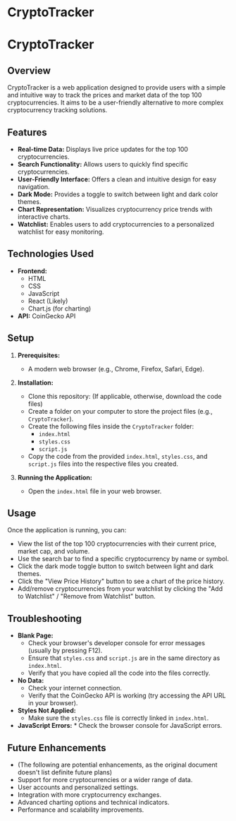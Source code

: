 # CryptoTracker
# CryptoTracker

## Overview

CryptoTracker is a web application designed to provide users with a simple and intuitive way to track the prices and market data of the top 100 cryptocurrencies.  It aims to be a user-friendly alternative to more complex cryptocurrency tracking solutions.

## Features

* **Real-time Data:** Displays live price updates for the top 100 cryptocurrencies.
* **Search Functionality:** Allows users to quickly find specific cryptocurrencies.
* **User-Friendly Interface:** Offers a clean and intuitive design for easy navigation.
* **Dark Mode:** Provides a toggle to switch between light and dark color themes.
* **Chart Representation:** Visualizes cryptocurrency price trends with interactive charts.
* **Watchlist:** Enables users to add cryptocurrencies to a personalized watchlist for easy monitoring.

## Technologies Used

* **Frontend:**
    * HTML
    * CSS
    * JavaScript
    * React (Likely)
    * Chart.js (for charting)
* **API:** CoinGecko API

## Setup

1.  **Prerequisites:**
    * A modern web browser (e.g., Chrome, Firefox, Safari, Edge).

2.  **Installation:**
    * Clone this repository:  (If applicable, otherwise, download the code files)
    * Create a folder on your computer to store the project files (e.g., `CryptoTracker`).
    * Create the following files inside the `CryptoTracker` folder:
        * `index.html`
        * `styles.css`
        * `script.js`
    * Copy the code from the provided `index.html`, `styles.css`, and `script.js` files into the respective files you created.

3.  **Running the Application:**
    * Open the `index.html` file in your web browser.

## Usage

Once the application is running, you can:

* View the list of the top 100 cryptocurrencies with their current price, market cap, and volume.
* Use the search bar to find a specific cryptocurrency by name or symbol.
* Click the dark mode toggle button to switch between light and dark themes.
* Click the "View Price History" button to see a chart of the price history.
* Add/remove cryptocurrencies from your watchlist by clicking the "Add to Watchlist" / "Remove from Watchlist" button.

## Troubleshooting

* **Blank Page:**
    * Check your browser's developer console for error messages (usually by pressing F12).
    * Ensure that `styles.css` and `script.js` are in the same directory as `index.html`.
    * Verify that you have copied all the code into the files correctly.
* **No Data:**
    * Check your internet connection.
    * Verify that the CoinGecko API is working (try accessing the API URL in your browser).
* **Styles Not Applied:**
    * Make sure the `styles.css` file is correctly linked in `index.html`.
* **JavaScript Errors:**
        * Check the browser console for JavaScript errors.

## Future Enhancements

* (The following are potential enhancements, as the original document doesn't list definite future plans)
* Support for more cryptocurrencies or a wider range of data.
* User accounts and personalized settings.
* Integration with more cryptocurrency exchanges.
* Advanced charting options and technical indicators.
* Performance and scalability improvements.
